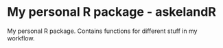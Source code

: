 # My personal R package - askelandR
My personal R package. Contains functions for different stuff in my workflow.
